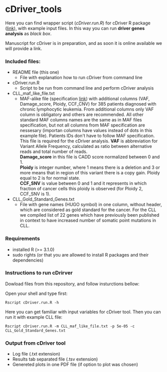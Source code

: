 # cDriver_tools

Here you can find wrapper script (*cDriver.run.R*) for cDriver R package ([link](https://github.com/hanasusak/cDriver)), with example input files. In this way you can run **driver genes analysis** as *black box*. 

Manuscript for cDriver is in preparation, and as soon it is online available we will provide a link.

### Included files:

  - README file (this one) 
    * File with explanation how to run cDriver from command line
  - cDriver.run.R
    * Script to be run from command line and perform cDriver analysis
  - CLL_maf_like_file.txt
    * MAF-alike file (specification [link](https://wiki.nci.nih.gov/display/TCGA/Mutation+Annotation+Format+(MAF)+Specification))
    with additional columns (VAF, Damage_score, Ploidy, CCF_CNV) for 385 patients diagnosed with chronic lymphocytic leukemia. From additional columns only VAF column is obligatory and others are recommended.  All other standard MAF columns names are the same as in MAF files specification, but not all columns from MAF specification are nessesary (importan columns have values instead of dots in this example file). Patients IDs don't have to follow MAF specification. This file is required for the cDriver analysis. 
    **VAF** is abbreviation for Variant Allele Frequency, calculated as ratio between alternative reads and total number of reads.   
    **Damage_score**  in this file is CADD score normalized between 0 and 1.  
    **Ploidy** is integer number, where 1 means there is a deletion and 3 or more means that in region of this variant there is a copy gain. 
    Ploidy equal to 2 is for normal state.  
    **CCF_SNV** is value between 0 and 1 and it represents in which fraction of cancer cells this ploidy is observed (for Ploidy 2, CCF_SNV is 1). 
  - CLL_Gold_Standard_Genes.txt  
    * File with gene names (HUGO symbol) in one column, without header, which are considered as gold standard for the cancer. For the CLL we compiled list of 22 genes which have previously been published in context to have increased number of somatic point mutations in CLL. 
    
### Requirements

  - installed R (>= 3.1.0)
  - sudo rights (or that you are allowed to install R packages and their dependencies)

### Instructions to run cDrirver 

Dowload files from this repository, and follow insturctions bellow:

  Open your shell and type  first:
  ```Shell
Rscript cDriver.run.R -h
```
Here you can get familiar with input variables for cDriver tool. Then you can run it with example CLL file:
  ```Shell
Rscript cDriver.run.R -m CLL_maf_like_file.txt -p 5e-05 -c CLL_Gold_Standard_Genes.txt 
```

### Output from cDriver tool

  - Log file (.txt extension)
  - Results tab separated file (.tsv extension)
  - Genereted plots in one PDF file (if option to plot was chosen)
